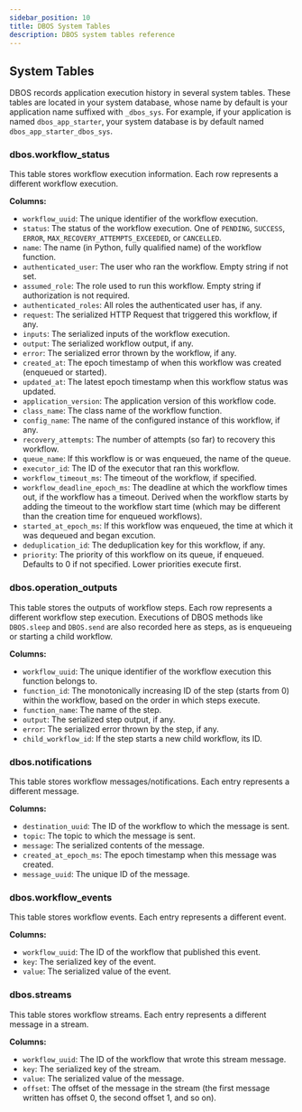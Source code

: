 ```yaml
---
sidebar_position: 10
title: DBOS System Tables
description: DBOS system tables reference
---
```


## System Tables
DBOS records application execution history in several system tables.
These tables are located in your system database, whose name by default is your application name suffixed with `_dbos_sys`.
For example, if your application is named `dbos_app_starter`, your system database is by default named `dbos_app_starter_dbos_sys`.

### dbos.workflow_status

This table stores workflow execution information.
Each row represents a different workflow execution.

**Columns:**
- `workflow_uuid`: The unique identifier of the workflow execution.
- `status`: The status of the workflow execution. One of `PENDING`, `SUCCESS`, `ERROR`, `MAX_RECOVERY_ATTEMPTS_EXCEEDED`, or `CANCELLED`.
- `name`: The name (in Python, fully qualified name) of the workflow function.
- `authenticated_user`: The user who ran the workflow. Empty string if not set.
- `assumed_role`: The role used to run this workflow.  Empty string if authorization is not required.
- `authenticated_roles`: All roles the authenticated user has, if any.
- `request`: The serialized HTTP Request that triggered this workflow, if any.
- `inputs`: The serialized inputs of the workflow execution.
- `output`: The serialized workflow output, if any.
- `error`: The serialized error thrown by the workflow, if any.
- `created_at`: The epoch timestamp of when this workflow was created (enqueued or started).
- `updated_at`: The latest epoch timestamp when this workflow status was updated.
- `application_version`: The application version of this workflow code.
- `class_name`: The class name of the workflow function.
- `config_name`: The name of the configured instance of this workflow, if any.
- `recovery_attempts`: The number of attempts (so far) to recovery this workflow.
- `queue_name`: If this workflow is or was enqueued, the name of the queue.
- `executor_id`: The ID of the executor that ran this workflow.
- `workflow_timeout_ms`: The timeout of the workflow, if specified.
- `workflow_deadline_epoch_ms`: The deadline at which the workflow times out, if the workflow has a timeout. Derived when the workflow starts by adding the timeout to the workflow start time (which may be different than the creation time for enqueued workflows).
- `started_at_epoch_ms`: If this workflow was enqueued, the time at which it was dequeued and began excution.
- `deduplication_id`: The deduplication key for this workflow, if any.
- `priority`: The priority of this workflow on its queue, if enqueued. Defaults to 0 if not specified. Lower priorities execute first.

### dbos.operation_outputs
This table stores the outputs of workflow steps.
Each row represents a different workflow step execution.
Executions of DBOS methods like `DBOS.sleep` and `DBOS.send` are also recorded here as steps, as is enqueueing or starting a child workflow.

**Columns:**
- `workflow_uuid`: The unique identifier of the workflow execution this function belongs to.
- `function_id`: The monotonically increasing ID of the step (starts from 0) within the workflow, based on the order in which steps execute.
- `function_name`: The name of the step.
- `output`: The serialized step output, if any.
- `error`: The serialized error thrown by the step, if any.
- `child_workflow_id`: If the step starts a new child workflow, its ID.

### dbos.notifications
This table stores workflow messages/notifications.
Each entry represents a different message.

**Columns:**
- `destination_uuid`: The ID of the workflow to which the message is sent.
- `topic`: The topic to which the message is sent.
- `message`: The serialized contents of the message.
- `created_at_epoch_ms`: The epoch timestamp when this message was created.
- `message_uuid`: The unique ID of the message.

### dbos.workflow_events
This table stores workflow events.
Each entry represents a different event.

**Columns:**
- `workflow_uuid`: The ID of the workflow that published this event.
- `key`: The serialized key of the event.
- `value`: The serialized value of the event.

### dbos.streams
This table stores workflow streams.
Each entry represents a different message in a stream.

**Columns:**
- `workflow_uuid`: The ID of the workflow that wrote this stream message.
- `key`: The serialized key of the stream.
- `value`: The serialized value of the message.
- `offset`: The offset of the message in the stream (the first message written has offset 0, the second offset 1, and so on).
